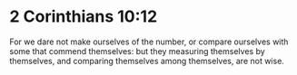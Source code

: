 # 2 Corinthians 10:12

For we dare not make ourselves of the number, or compare ourselves with some that commend themselves: but they measuring themselves by themselves, and comparing themselves among themselves, are not wise.